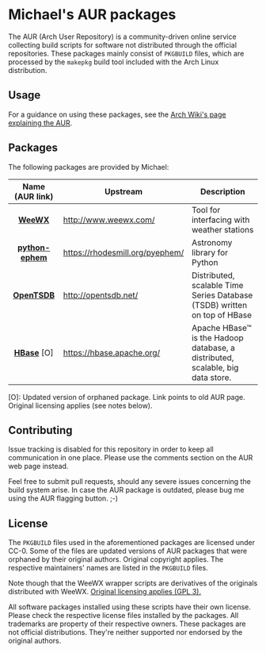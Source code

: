 # Michael's AUR packages

The AUR (Arch User Repository) is a community-driven online service collecting build scripts for software not distributed through the official repositories.
These packages mainly consist of `PKGBUILD` files, which are processed by the `makepkg` build tool included with the Arch Linux distribution.

## Usage

For a guidance on using these packages, see the [Arch Wiki's page explaining the AUR](https://wiki.archlinux.org/index.php/Arch_User_Repository).

## Packages

The following packages are provided by Michael:

|                       Name (AUR link)                        | Upstream                        | Description                                                  |
| :----------------------------------------------------------: | ------------------------------- | ------------------------------------------------------------ |
|    [**WeeWX**](https://aur.archlinux.org/packages/weewx/)    | http://www.weewx.com/           | Tool for interfacing with weather stations                   |
| [**python-ephem**](https://aur.archlinux.org/packages/python-ephem/) | https://rhodesmill.org/pyephem/ | Astronomy library for Python                                 |
| [**OpenTSDB**](https://aur.archlinux.org/packages/opentsdb/) | http://opentsdb.net/            | Distributed, scalable Time Series Database (TSDB) written on top of HBase |
|  [**HBase**](https://aur.archlinux.org/packages/hbase/) [O]  | https://hbase.apache.org/       | Apache HBase™ is the Hadoop database, a distributed, scalable, big data store. |

[O]: Updated version of orphaned package. Link points to old AUR page. Original licensing applies (see notes below).

## Contributing

Issue tracking is disabled for this repository in order to keep all communication in one place. Please use the comments section on the AUR web page instead.

Feel free to submit pull requests, should any severe issues concerning the build system arise. In case the AUR package is outdated, please bug me using the AUR flagging button. ;-)

## License

The `PKGBUILD` files used in the aforementioned packages are licensed under CC-0. Some of the files are updated versions of AUR packages that were orphaned by their original authors. Original copyright applies. The respective maintainers' names are listed in the `PKGBUILD` files.

Note though that the WeeWX wrapper scripts are derivatives of the originals distributed with WeeWX. [Original licensing applies (GPL 3).](https://github.com/weewx/weewx/blob/master/LICENSE.txt)

All software packages installed using these scripts have their own license. Please check the respective license files installed by the packages. All trademarks are property of their respective owners. These packages are not official distributions. They're neither supported nor endorsed by the original authors.

